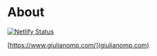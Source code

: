 # About

[![Netlify Status](https://api.netlify.com/api/v1/badges/497fdecd-5b5e-45e1-b267-48121a9b2e2e/deploy-status)](https://app.netlify.com/sites/gmpersonal/deploys)

[https://www.giulianomp.com/](giulianomp.com)
